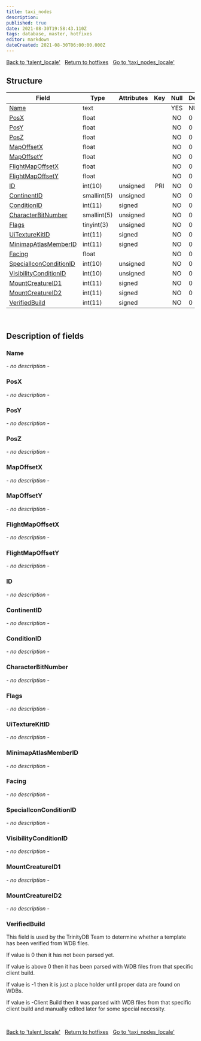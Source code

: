 ```yaml
---
title: taxi_nodes
description: 
published: true
date: 2021-08-30T19:58:43.110Z
tags: database, master, hotfixes
editor: markdown
dateCreated: 2021-08-30T06:00:00.000Z
---
```


<a href="https://dev.trinitycore.info/en/database/master/hotfixes/talent_locale" class="mt-5 v-btn v-btn--depressed v-btn--flat v-btn--outlined theme--light v-size--default darkblue--text text--lighten-3"><span class="v-btn__content"><i aria-hidden="true" class="v-icon notranslate v-icon--left mdi mdi-arrow-left theme--light"></i><span>Back to 'talent_locale'</span></span></a>&nbsp;&nbsp;&nbsp;<a href="https://dev.trinitycore.info/en/database/master/hotfixes/home" class="mt-5 v-btn v-btn--depressed v-btn--flat v-btn--outlined theme--light v-size--default darkblue--text text--lighten-3"><span class="v-btn__content"><i aria-hidden="true" class="v-icon notranslate v-icon--left mdi mdi-home-outline theme--light"></i><span>Return to hotfixes</span></span></a>&nbsp;&nbsp;&nbsp;<a href="https://dev.trinitycore.info/en/database/master/hotfixes/taxi_nodes_locale" class="mt-5 v-btn v-btn--depressed v-btn--flat v-btn--outlined theme--light v-size--default darkblue--text text--lighten-3"><span class="v-btn__content"><span>Go to 'taxi_nodes_locale'</span><i aria-hidden="true" class="v-icon notranslate v-icon--right mdi mdi-arrow-right theme--light"></i></span></a>

## Structure

| Field | Type | Attributes | Key | Null | Default | Extra | Comment |
| --- | --- | --- | :---: | :---: | --- | --- | --- |
| [Name](#name) | text |  |  | YES | NULL |  |  |
| [PosX](#posx) | float |  |  | NO | 0 |  |  |
| [PosY](#posy) | float |  |  | NO | 0 |  |  |
| [PosZ](#posz) | float |  |  | NO | 0 |  |  |
| [MapOffsetX](#mapoffsetx) | float |  |  | NO | 0 |  |  |
| [MapOffsetY](#mapoffsety) | float |  |  | NO | 0 |  |  |
| [FlightMapOffsetX](#flightmapoffsetx) | float |  |  | NO | 0 |  |  |
| [FlightMapOffsetY](#flightmapoffsety) | float |  |  | NO | 0 |  |  |
| [ID](#id) | int(10) | unsigned | PRI | NO | 0 |  |  |
| [ContinentID](#continentid) | smallint(5) | unsigned |  | NO | 0 |  |  |
| [ConditionID](#conditionid) | int(11) | signed |  | NO | 0 |  |  |
| [CharacterBitNumber](#characterbitnumber) | smallint(5) | unsigned |  | NO | 0 |  |  |
| [Flags](#flags) | tinyint(3) | unsigned |  | NO | 0 |  |  |
| [UiTextureKitID](#uitexturekitid) | int(11) | signed |  | NO | 0 |  |  |
| [MinimapAtlasMemberID](#minimapatlasmemberid) | int(11) | signed |  | NO | 0 |  |  |
| [Facing](#facing) | float |  |  | NO | 0 |  |  |
| [SpecialIconConditionID](#specialiconconditionid) | int(10) | unsigned |  | NO | 0 |  |  |
| [VisibilityConditionID](#visibilityconditionid) | int(10) | unsigned |  | NO | 0 |  |  |
| [MountCreatureID1](#mountcreatureid1) | int(11) | signed |  | NO | 0 |  |  |
| [MountCreatureID2](#mountcreatureid2) | int(11) | signed |  | NO | 0 |  |  |
| [VerifiedBuild](#verifiedbuild) | int(11) | signed |  | NO | 0 |  |  |
&nbsp;
## Description of fields

### Name
*- no description -*
&nbsp;

### PosX
*- no description -*
&nbsp;

### PosY
*- no description -*
&nbsp;

### PosZ
*- no description -*
&nbsp;

### MapOffsetX
*- no description -*
&nbsp;

### MapOffsetY
*- no description -*
&nbsp;

### FlightMapOffsetX
*- no description -*
&nbsp;

### FlightMapOffsetY
*- no description -*
&nbsp;

### ID
*- no description -*
&nbsp;

### ContinentID
*- no description -*
&nbsp;

### ConditionID
*- no description -*
&nbsp;

### CharacterBitNumber
*- no description -*
&nbsp;

### Flags
*- no description -*
&nbsp;

### UiTextureKitID
*- no description -*
&nbsp;

### MinimapAtlasMemberID
*- no description -*
&nbsp;

### Facing
*- no description -*
&nbsp;

### SpecialIconConditionID
*- no description -*
&nbsp;

### VisibilityConditionID
*- no description -*
&nbsp;

### MountCreatureID1
*- no description -*
&nbsp;

### MountCreatureID2
*- no description -*
&nbsp;

### VerifiedBuild
This field is used by the TrinityDB Team to determine whether a template has been verified from WDB files.

If value is 0 then it has not been parsed yet.

If value is above 0 then it has been parsed with WDB files from that specific client build.

If value is -1 then it is just a place holder until proper data are found on WDBs.

If value is -Client Build then it was parsed with WDB files from that specific client build and manually edited later for some special necessity.

&nbsp;

<a href="https://dev.trinitycore.info/en/database/master/hotfixes/talent_locale" class="mt-5 v-btn v-btn--depressed v-btn--flat v-btn--outlined theme--light v-size--default darkblue--text text--lighten-3"><span class="v-btn__content"><i aria-hidden="true" class="v-icon notranslate v-icon--left mdi mdi-arrow-left theme--light"></i><span>Back to 'talent_locale'</span></span></a>&nbsp;&nbsp;&nbsp;<a href="https://dev.trinitycore.info/en/database/master/hotfixes/home" class="mt-5 v-btn v-btn--depressed v-btn--flat v-btn--outlined theme--light v-size--default darkblue--text text--lighten-3"><span class="v-btn__content"><i aria-hidden="true" class="v-icon notranslate v-icon--left mdi mdi-home-outline theme--light"></i><span>Return to hotfixes</span></span></a>&nbsp;&nbsp;&nbsp;<a href="https://dev.trinitycore.info/en/database/master/hotfixes/taxi_nodes_locale" class="mt-5 v-btn v-btn--depressed v-btn--flat v-btn--outlined theme--light v-size--default darkblue--text text--lighten-3"><span class="v-btn__content"><span>Go to 'taxi_nodes_locale'</span><i aria-hidden="true" class="v-icon notranslate v-icon--right mdi mdi-arrow-right theme--light"></i></span></a>

